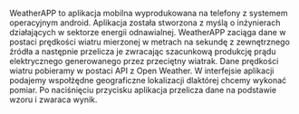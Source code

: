 WeatherAPP to aplikacja mobilna wyprodukowana na telefony z systemem operacyjnym android. Aplikacja została stworzona z myślą o inżynierach działających w sektorze energii odnawialnej. 
WeatherAPP zaciąga dane w postaci prędkości wiatru mierzonej w metrach na sekundę z zewnętrznego źródła a następnie przelicza je zwracając szacunkową produkcję prądu elektrycznego generowanego przez przeciętny wiatrak.
Dane prędkości wiatru pobieramy w postaci API z Open Weather. W interfejsie aplikacji podajemy wspołżędne geograficzne lokalizacji dlaktórej chcemy wykonać pomiar. Po naciśnięciu przycisku aplikacja przelicza dane na podstawie wzoru i zwaraca wynik.
